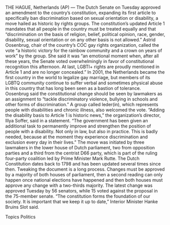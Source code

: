 THE HAGUE, Netherlands (AP) — The Dutch Senate on Tuesday approved an amendment to the country’s constitution, expanding its first article to specifically ban discrimination based on sexual orientation or disability, a move hailed as historic by rights groups.
The constitution’s updated Article 1 mandates that all people in the country must be treated equally and that “discrimination on the basis of religion, belief, political opinion, race, gender, disability, sexual orientation or on any other basis is not allowed.”
Astrid Oosenbrug, chair of the country’s COC gay rights organization, called the vote “a historic victory for the rainbow community and a crown on years of work” by the group.
She said it was “an emotional moment when, after all these years, the Senate voted overwhelmingly in favor of constitutional recognition this afternoon. At last, LGBTI+ rights are proudly mentioned in Article 1 and are no longer concealed.”
In 2001, the Netherlands became the first country in the world to legalize gay marriage, but members of its LGBTQ community continue to suffer verbal and sometimes physical abuse in this country that has long been seen as a bastion of tolerance.
Oosenbrug said the constitutional change should be seen by lawmakers as an assignment to “tackle discriminatory violence, bullying in schools and other forms of discrimination.”
A group called Ieder(in), which represents people with disabilities and chronic illness, also welcomed the vote.
“Adding the disability basis to Article 1 is historic news,” the organization’s director, Illya Soffer, said in a statement. “The government has been given an additional task to permanently improve and strengthen the position of people with a disability. Not only in law, but also in practice. This is badly needed, because at the moment they experience discrimination and exclusion every day in their lives.”
The move was initiated by three lawmakers in the lower house of Dutch parliament, two from opposition parties and a third from the centrist D66 party, which is part of the ruling four-party coalition led by Prime Minister Mark Rutte.
The Dutch Constitution dates back to 1798 and has been updated several times since then. Tweaking the document is a long process. Changes must be approved by a majority of both houses of parliament, then a second reading can only happen once national elections have happened and then both houses must approve any change with a two-thirds majority.
The latest change was approved Tuesday by 56 senators, while 15 voted against the proposal in the 75-member senate.
“The constitution forms the foundation of our society. It is important that we keep it up to date,” Interior Minister Hanke Bruins Slot said.

Topics
Politics
